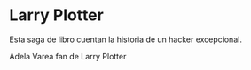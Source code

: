 # Larry Plotter
Esta saga de libro cuentan la historia de un hacker excepcional.

Adela Varea fan de Larry Plotter
